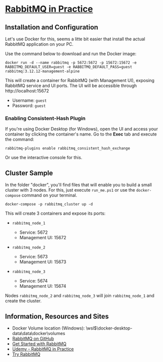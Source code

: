 # [RabbitMQ in Practice](https://www.udemy.com/course/rabbitmq-in-practice/)

## Installation and Configuration

Let's use Docker for this, seems a litte bit easier that install the actual RabbitMQ application on your PC.

Use the command below to download and run the Docker image:

`docker run -d --name rabbitmq -p 5672:5672 -p 15672:15672 -e RABBITMQ_DEFAULT_USER=guest -e RABBITMQ_DEFAULT_PASS=guest rabbitmq:3.12.12-management-alpine`

This will create a container for RabbitMQ (with Management UI), exposing RabbitMQ service and UI ports. The UI will be accessible through http://localhost:15672

- Username: `guest`
- Password: `guest`

### Enabling Consistent-Hash Plugin

If you're using Docker Desktop (for Windows), open the UI and access your container by clicking the container's name.
Go to the **Exec** tab and execute the command:

`rabbitmq-plugins enable rabbitmq_consistent_hash_exchange`

Or use the interactive console for this.

## Cluster Sample

In the folder "docker", you'll find files that will enable you to build a small cluster with 3 nodes. For this, just execute `run_me.ps1` or use the `docker-compose` command on your terminal.

`docker-compose -p rabbitmq_cluster up -d`

This will create 3 containers and expose its ports:

- `rabbitmq_node_1`
	- Service: 5672
	- Management UI: 15672

- `rabbitmq_node_2`
	- Service: 5673
	- Management UI: 15673

- `rabbitmq_node_3`
	- Service: 5674
	- Management UI: 15674

Nodes `rabbitmq_node_2` and `rabbitmq_node_3` will join `rabbitmq_node_1` and create the cluster.

## Information, Resources and Sites

- Docker Volume location (Windows): \\wsl$\docker-desktop-data\data\docker\volumes
- [RabbitMQ on GitHub](https://github.com/rabbitmq/rabbitmq-server)
- [Get Started with RabbitMQ](https://rabbitmq.com/getstarted.html)
- [Udemy - RabbitMQ in Practice](https://rabbitmq.com/getstarted.html)
- [Try RabbitMQ](https://tryrabbitmq.com)